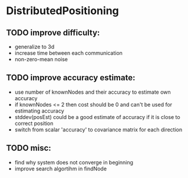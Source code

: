 # DistributedPositioning

## TODO improve difficulty:
* generalize to 3d
* increase time between each communication
* non-zero-mean noise

## TODO improve accuracy estimate:
* use number of knownNodes and their accuracy to estimate own accuracy
* if knownNodes <= 2 then cost should be 0 and can't be used for estimating accuracy
* stddev(posEst) could be a good estimate of accuracy if it is close to correct position
* switch from scalar 'accuracy' to covariance matrix for each direction

## TODO misc:
* find why system does not converge in beginning
* improve search algortihm in findNode

